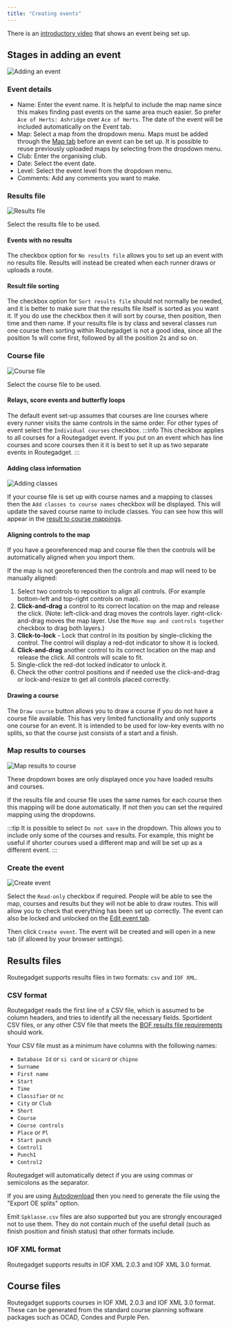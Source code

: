 ```yaml
---
title: "Creating events"
---
```


There is an [introductory video](http://screencast-o-matic.com/u/VJsd/RG2-Cassiobury-Manager-Demo) that shows an event being set up.

## Stages in adding an event

![Adding an event](../img/add-event.png)

### Event details

- Name: Enter the event name. It is helpful to include the map name since this makes finding past events on the same area much easier. So prefer `Ace of Herts: Ashridge` over `Ace of Herts`. The date of the event will be included automatically on the Event tab.
- Map: Select a map from the dropdown menu. Maps must be added through the [Map tab](/docs/manager-guide/maps) before an event can be set up. It is possible to reuse previously uploaded maps by selecting from the dropdown menu.
- Club: Enter the organising club.
- Date: Select the event date.
- Level: Select the event level from the dropdown menu.
- Comments: Add any comments you want to make.

### Results file

![Results file](../img/results-file.png)

Select the results file to be used.

#### Events with no results

The checkbox option for `No results file` allows you to set up an event with no results file. Results will instead be created when each runner draws or uploads a route.

#### Result file sorting

The checkbox option for `Sort results file` should not normally be needed, and it is better to make sure that the results file itself is sorted as you want it. If you do use the checkbox then it will sort by course, then position, then time and then name. If your results file is by class and several classes run one course then sorting within Routegadget is not a good idea, since all the position 1s will come first, followed by all the position 2s and so on.

### Course file

![Course file](../img/course-file.png)

Select the course file to be used.

#### Relays, score events and butterfly loops

The default event set-up assumes that courses are line courses where every runner visits the same controls in the same order. For other types of event select the `Individual courses` checkbox.
:::info
This checkbox applies to all courses for a Routegadget event. If you put on an event which has line courses and score courses then it it is best to set it up as two separate events in Routegadget.
:::

#### Adding class information

![Adding classes](../img/add-classes.png)

If your course file is set up with course names and a mapping to classes then the `Add classes to course names` checkbox will be displayed. This will update the saved course name to include classes. You can see how this will appear in the [result to course mappings](#map-results-to-courses).

#### Aligning controls to the map

If you have a georeferenced map and course file then the controls will be automatically aligned when you import them.

If the map is not georeferenced then the controls and map will need to be manually aligned:

1. Select two controls to reposition to align all controls. (For example bottom-left and top-right controls on map).
2. **Click-and-drag** a control to its correct location on the map and release the click. (Note: left-click-and drag moves the controls layer. right-click-and-drag moves the map layer. Use the `Move map and controls together` checkbox to drag both layers.)
3. **Click-to-lock** - Lock that control in its position by single-clicking the control. The control will display a red-dot indicator to show it is locked.
4. **Click-and-drag** another control to its correct location on the map and release the click. All controls will scale to fit.
5. Single-click the red-dot locked indicator to unlock it.
6. Check the other control positions and if needed use the click-and-drag or lock-and-resize to get all controls placed correctly.

#### Drawing a course

The `Draw course` button allows you to draw a course if you do not have a course file available. This has very limited functionality and only supports one course for an event. It is intended to be used for low-key events with no splits, so that the course just consists of a start and a finish.

### Map results to courses

![Map results to course](../img/results-course-mapping.png)

These dropdown boxes are only displayed once you have loaded results and courses.

If the results file and course file uses the same names for each course then this mapping will be done automatically. If not then you can set the required mapping using the dropdowns.

:::tip
It is possible to select `Do not save` in the dropdown. This allows you to include only some of the courses and results. For example, this might be useful if shorter courses used a different map and will be set up as a different event.
:::

### Create the event

![Create event](../img/create-event.png)

Select the `Read-only` checkbox if required. People will be able to see the map, courses and results but they will not be able to draw routes. This will allow you to check that everything has been set up correctly. The event can also be locked and unlocked on the [Edit event tab](/docs/manager-guide/editing-events#edit-event-details).

Then click `Create event`. The event will be created and will open in a new tab (if allowed by your browser settings).

## Results files

Routegadget supports results files in two formats: `csv` and `IOF XML`.

### CSV format

Routegadget reads the first line of a CSV file, which is assumed to be column headers, and tries to identify all the necessary fields. Sportident CSV files, or any other CSV file that meets the [BOF results file requirements](http://www.britishorienteering.org.uk/images/uploaded/downloads/events_results_submission_file_specification.pdf) should work.

Your CSV file must as a minimum have columns with the following names:

- `Database Id` or `si card` or `sicard` or `chipno`
- `Surname`
- `First name`
- `Start`
- `Time`
- `Classifier` or `nc`
- `City` or `Club`
- `Short`
- `Course`
- `Course controls`
- `Place` or `Pl`
- `Start punch`
- `Control1`
- `Punch1`
- `Control2`

Routegadget will automatically detect if you are using commas or semicolons as the separator.

If you are using [Autodownload](http://www.sportident.co.uk/autodownload/) then you need to generate the file using the "Export OE splits" option.

Emit `Spklasse.csv` files are also supported but you are strongly encouraged not to use them. They do not contain much of the useful detail (such as finish position and finish status) that other formats include.

### IOF XML format

Routegadget supports results in IOF XML 2.0.3 and IOF XML 3.0 format.

## Course files

Routegadget supports courses in IOF XML 2.0.3 and IOF XML 3.0 format. These can be generated from the standard course planning software packages such as OCAD, Condes and Purple Pen.
